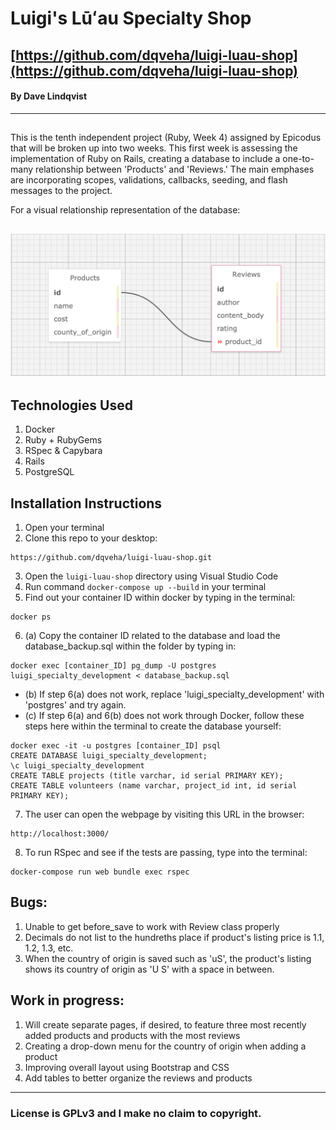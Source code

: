 # Luigi's Lūʻau Specialty Shop

## [https://github.com/dqveha/luigi-luau-shop](https://github.com/dqveha/luigi-luau-shop)

#### By Dave Lindqvist

---

##

This is the tenth independent project (Ruby, Week 4) assigned by Epicodus that will be broken up into two weeks. This first week is assessing the implementation of Ruby on Rails, creating a database to include a one-to-many relationship between 'Products' and 'Reviews.' The main emphases are incorporating scopes, validations, callbacks, seeding, and flash messages to the project.

For a visual relationship representation of the database:

## ![luigi_specialty_database](https://github.com/dqveha/luigi-luau-shop/blob/main/database-visual.png?raw=true)

## Technologies Used

1. Docker
2. Ruby + RubyGems
3. RSpec & Capybara
4. Rails
5. PostgreSQL

## Installation Instructions

1. Open your terminal
2. Clone this repo to your desktop:

```
https://github.com/dqveha/luigi-luau-shop.git
```

3. Open the `luigi-luau-shop` directory using Visual Studio Code
4. Run command `docker-compose up --build` in your terminal
5. Find out your container ID within docker by typing in the terminal:

```
docker ps
```

6. (a) Copy the container ID related to the database and load the database_backup.sql within the folder by typing in:

```
docker exec [container_ID] pg_dump -U postgres luigi_specialty_development < database_backup.sql
```

+ (b) If step 6(a) does not work, replace 'luigi_specialty_development' with 'postgres' and try again.
+ (c) If step 6(a) and 6(b) does not work through Docker, follow these steps here within the terminal to create the database yourself:
```
docker exec -it -u postgres [container_ID] psql
CREATE DATABASE luigi_specialty_development;
\c luigi_specialty_development
CREATE TABLE projects (title varchar, id serial PRIMARY KEY);
CREATE TABLE volunteers (name varchar, project_id int, id serial PRIMARY KEY);
```

7. The user can open the webpage by visiting this URL in the browser:

```
http://localhost:3000/
```

8. To run RSpec and see if the tests are passing, type into the terminal:

```
docker-compose run web bundle exec rspec
```

## Bugs:

1. Unable to get before_save to work with Review class properly
2. Decimals do not list to the hundreths place if product's listing price is 1.1, 1.2, 1.3, etc.
3. When the country of origin is saved such as 'uS', the product's listing shows its country of origin as 'U S' with a space in between.

## Work in progress:

1. Will create separate pages, if desired, to feature three most recently added products and products with the most reviews
2. Creating a drop-down menu for the country of origin when adding a product
3. Improving overall layout using Bootstrap and CSS
4. Add tables to better organize the reviews and products

---

### License is GPLv3 and I make no claim to copyright.
